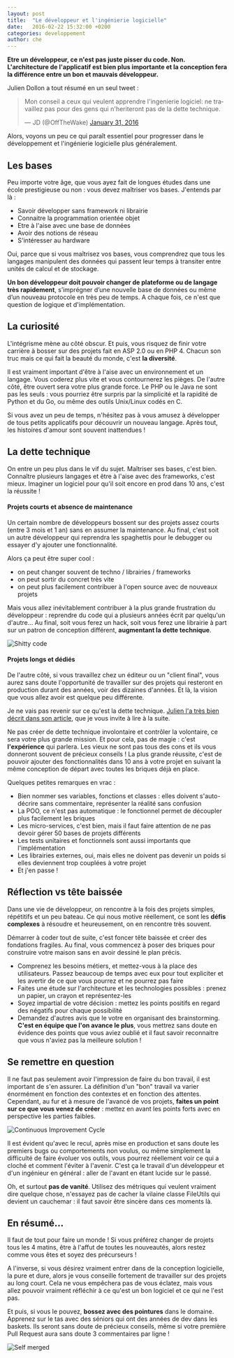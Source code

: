 ```yaml
---
layout: post
title:  "Le développeur et l'ingénierie logicielle"
date:   2016-02-22 15:32:00 +0200
categories: developpement
author: che
---
```


**Etre un développeur, ce n'est pas juste pisser du code. Non. L'architecture de l'applicatif est bien plus importante et la conception fera la différence entre un bon et mauvais développeur.**

Julien Dollon a tout résumé en un seul tweet :
<blockquote class="twitter-tweet" data-lang="en"><p lang="fr" dir="ltr">Mon conseil a ceux qui veulent apprendre l&#39;ingenierie logiciel: ne travaillez pas pour des gens qui n&#39;heriteront pas de la dette technique.</p>&mdash; JD (@OffTheWake) <a href="https://twitter.com/OffTheWake/status/693609343338450944">January 31, 2016</a></blockquote> <script async src="//platform.twitter.com/widgets.js" charset="utf-8"></script>

Alors, voyons un peu ce qui paraît essentiel pour progresser dans le développement et l'ingénierie logicielle plus généralement.

## Les bases
Peu importe votre âge, que vous ayez fait de longues études dans une école prestigieuse ou non : vous devez maîtriser vos bases. J'entends par là :

* Savoir développer sans framework ni librairie
* Connaitre la programmation orientée objet
* Etre à l'aise avec une base de données
* Avoir des notions de réseau
* S'intéresser au hardware

Oui, parce que si vous maîtrisez vos bases, vous comprendrez que tous les langages manipulent des données qui passent leur temps à transiter entre unités de calcul et de stockage.

**Un bon développeur doit pouvoir changer de plateforme ou de langage très rapidement**, s’imprégner d’une nouvelle base de données ou même d’un nouveau protocole en très peu de temps. A chaque fois, ce n'est que question de logique et d'implémentation.

## La curiosité
L'intégrisme mène au côté obscur. Et puis, vous risquez de finir votre carrière à bosser sur des projets fait en ASP 2.0 ou en PHP 4. Chacun son truc mais ce qui fait la beauté du monde, c'est **la diversité**.

Il est vraiment important d'être à l'aise avec un environnement et un langage. Vous coderez plus vite et vous contournerez les pièges. De l'autre côté, être ouvert sera votre plus grande force. Le PHP ou le Java ne sont pas les seuls : vous pourriez être surpris par la simplicité et la rapidité de Python et du Go, ou même des outils Unix/Linux codés en C.

Si vous avez un peu de temps, n'hésitez pas à vous amusez à développer de tous petits applicatifs pour découvrir un nouveau langage. Après tout, les histoires d'amour sont souvent inattendues !

## La dette technique
On entre un peu plus dans le vif du sujet. Maîtriser ses bases, c'est bien. Connaître plusieurs langages et être à l'aise avec des frameworks, c'est mieux. Imaginer un logiciel pour qu'il soit encore en prod dans 10 ans, c'est la réussite !

#### Projets courts et absence de maintenance
Un certain nombre de développeurs bossent sur des projets assez courts (entre 3 mois et 1 an) sans en assumer la maintenance. Au final, c'est soit un autre développeur qui reprendra les spaghettis pour le debugger ou essayer d'y ajouter une fonctionnalité.

Alors ça peut être super cool :

* on peut changer souvent de techno / librairies / frameworks
* on peut sortir du concret très vite
* on peut plus facilement contribuer à l'open source avec de nouveaux projets

Mais vous allez inévitablement contribuer à la plus grande frustration du développeur : reprendre du code qui a plusieurs années écrit par quelqu'un d'autre… Au final, soit vous ferez un hack, soit vous ferez une librairie à part sur un patron de conception différent, **augmentant la dette technique**.

![Shitty code](/assets/images/le-developpeur-et-lingenierie-logicielle/65748811.jpg)

#### Projets longs et dédiés
De l'autre côté, si vous travaillez chez un éditeur ou un "client final", vous aurez sans doute l'opportunité de travailler sur des projets qui resteront en production durant des années, voir des dizaines d'années. Et là, la vision que vous allez avoir est quelque peu différente.

Je ne vais pas revenir sur ce qu'est la dette technique. [Julien l'a très bien décrit dans son article](http://blog.dollon.net/la-dette-technique/), que je vous invite à lire à la suite.

Ne pas créer de dette technique involontaire et contrôler la volontaire, ce sera votre plus grande mission. Et pour cela, pas de magie : c'est **l'expérience** qui parlera. Les vieux ne sont pas tous des cons et ils vous donneront souvent de précieux conseils !
La plus grande réussite, c'est de pouvoir ajouter des fonctionnalités dans 10 ans à votre projet en suivant la même conception de départ avec toutes les briques déjà en place.

Quelques petites remarques en vrac :

* Bien nommer ses variables, fonctions et classes : elles doivent s'auto-décrire sans commentaire, représenter la réalité sans confusion
* La POO, ce n'est pas automatique : le fonctionnel permet de découpler plus facilement les briques
* Les micro-services, c'est bien, mais il faut faire attention de ne pas devoir gérer 50 bases de projets différents
* Les tests unitaires et fonctionnels sont aussi importants que l'implémentation
* Les librairies externes, oui, mais elles ne doivent pas devenir un poids si elles deviennent trop couplées à votre projet
* Et j'en passe !

## Réflection vs tête baissée

Dans une vie de développeur, on rencontre à la fois des projets simples, répétitifs et un peu bateau. Ce qui nous motive réellement, ce sont les **défis complexes** à résoudre et heureusement, on en rencontre très souvent.

Démarrer à coder tout de suite, c'est foncer tête baissée et créer des fondations fragiles. Au final, vous commencez à poser des briques pour construire votre maison sans en avoir dessiné le plan précis.

* Comprenez les besoins métiers, et mettez-vous à la place des utilisateurs. Passez beaucoup de temps avec eux pour tout expliciter et les avertir de ce que vous pourrez et ne pourrez pas faire
* Faites une étude sur l'architecture et les technologies possibles : prenez un papier, un crayon et représentez-les
* Soyez impartial de votre décision : mettez les points positifs en regard des négatifs pour chaque possibilité
* Demandez d'autres avis que le votre en organisant des brainstorming. **C'est en équipe que l'on avance le plus**, vous mettrez sans doute en évidence des points que vous aviez oublié et il faut savoir reconnaitre que vous n'aviez pas la meilleure solution !

## Se remettre en question
Il ne faut pas seulement avoir l'impression de faire du bon travail, il est important de s'en assurer. La définition d'un "bon" travail va varier énormément en fonction des contextes et en fonction des attentes. Cependant, au fur et à mesure de l'avancé de vos projets, **faites un point sur ce que vous venez de créer** : mettez en avant les points forts avec en perspective les parties faibles.

![Continuous Improvement Cycle](/assets/images/le-developpeur-et-lingenierie-logicielle/continuous-improvement-cycle.gif)

Il est évident qu'avec le recul, après mise en production et sans doute les premiers bugs ou comportements non voulus, ou même simplement la difficulté de faire évoluer vos outils, vous pourrez réellement voir ce qui a cloché et comment l'éviter à l'avenir. C'est ça le travail d'un développeur et d'un ingénieur en général : aller de l'avant en étant lucide sur le passé.

Oh, et surtout **pas de vanité**. Utilisez des métriques qui veulent vraiment dire quelque chose, n'essayez pas de cacher la vilaine classe FileUtils qui devient un cauchemar : il faut savoir être sincère dans ces moments là.

## En résumé…
Il faut de tout pour faire un monde ! Si vous préférez changer de projets tous les 4 matins, être à l'affut de toutes les nouveautés, alors restez comme vous êtes et soyez des précurseurs !

A l'inverse, si vous désirez vraiment entrer dans de la conception logicielle, la pure et dure, alors je vous conseille fortement de travailler sur des projets au long court. Cela ne vous empêchera pas de vous éclatez, mais vous allez pouvoir vraiment réfléchir à ce qu'est un bon logiciel et ce qui ne l'est pas.

Et puis, si vous le pouvez, **bossez avec des pointures** dans le domaine. Apprenez sur le tas avec des séniors qui ont des années de dev dans les baskets. Ils seront sans doute de précieux conseils, même si votre première Pull Request aura sans doute 3 commentaires par ligne !

![Self merged](/assets/images/le-developpeur-et-lingenierie-logicielle/57772588.jpg)
